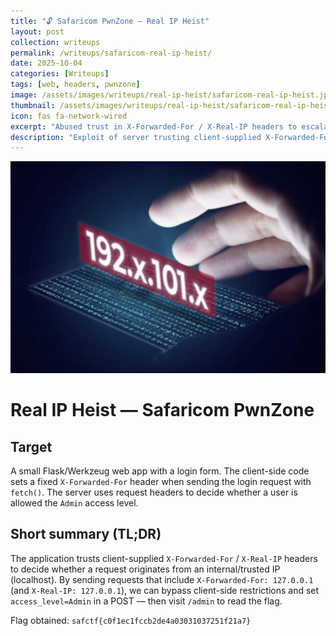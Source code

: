 ```yaml
---
title: "🔓 Safaricom PwnZone – Real IP Heist"
layout: post
collection: writeups
permalink: /writeups/safaricom-real-ip-heist/
date: 2025-10-04
categories: [Writeups]
tags: [web, headers, pwnzone]
image: /assets/images/writeups/real-ip-heist/safaricom-real-ip-heist.jpg
thumbnail: /assets/images/writeups/real-ip-heist/safaricom-real-ip-heist.jpg
icon: fas fa-network-wired
excerpt: "Abused trust in X-Forwarded-For / X-Real-IP headers to escalate access and retrieve the flag."
description: "Exploit of server trusting client-supplied X-Forwarded-For/X-Real-IP headers, obtaining Admin access and the flag."
---
```


![Real IP Heist Screenshot](/assets/images/writeups/real-ip-heist/safaricom-real-ip-heist.jpg)

# Real IP Heist — Safaricom PwnZone

## Target
A small Flask/Werkzeug web app with a login form. The client-side code sets a fixed `X-Forwarded-For` header when sending the login request with `fetch()`. The server uses request headers to decide whether a user is allowed the `Admin` access level.

## Short summary (TL;DR)
The application trusts client-supplied `X-Forwarded-For` / `X-Real-IP` headers to decide whether a request originates from an internal/trusted IP (localhost). By sending requests that include `X-Forwarded-For: 127.0.0.1` (and `X-Real-IP: 127.0.0.1`), we can bypass client-side restrictions and set `access_level=Admin` in a POST — then visit `/admin` to read the flag.

Flag obtained: `safctf{c0f1ec1fccb2de4a03031037251f21a7}`
